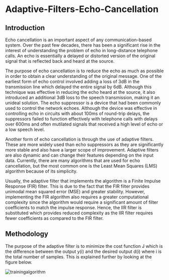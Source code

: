 # Adaptive-Filters-Echo-Cancellation

## Introduction 

Echo cancellation is an important aspect of any communication-based system. Over the past few decades, there has been a significant rise in the interest of understanding the problem of echo in long-distance telephone calls. An echo is essentially a delayed or distorted version of the original signal that is reflected back and heard at the source. 

The purpose of echo cancellation is to reduce the echo as much as possible in order to obtain a clear understanding of the original message. One of the earliest form of echo control involved adding a loss of 3dB in the transmission line which delayed the entire signal by 6dB. Although this technique was effective in reducing the echo heard at the source, it also introduced an additional 3dB loss to the speech transmission, making it an unideal solution. The echo suppressor is a device that had been commonly used to control the network echoes. Although the device was effective in controlling echo in circuits with about 100ms of round-trip delays, the suppressors failed to function effectively with telephone calls with delays over 600ms and often mutilated signals that received a high level of echo or a low speech level. 

Another form of echo cancellation is through the use of adaptive filters. These are more widely used than echo suppressors as they are significantly more stable and also have a larger scope of improvement. Adaptive filters are also dynamic and can change their features depending on the input data. Currently, there are many algorithms that are used for echo cancellation, but the most common one is the Least Mean Squares (LMS) algorithm because of its simplicity.
 
Usually, the adaptive filter that implements the algorithm is a Finite Impulse Response (FIR) filter. This is due to the fact that the FIR filter provides unimodal mean squared error (MSE) and greater stability. However, implementing the FIR algorithm also requires a greater computational complexity since the algorithm would require a significant amount of filter coefficients to match the impulse response. Hence, the IIR filter is substituted which provides reduced complexity as the IIR filter requires fewer coefficients as compared to the FIR filter. 

## Methodology

The purpose of the adaptive filter is to minimize the cost function J which is the difference between the output y(i) and the desired output d(i) where i is the total number of samples. This is explained further by looking at the figure below. 

![trainingalgorithm](https://user-images.githubusercontent.com/50300494/58265390-935fe580-7d4d-11e9-8739-56be7d9f5d38.png)
